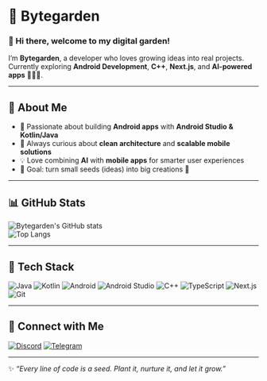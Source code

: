 # 🌱 Bytegarden  

### 👋 Hi there, welcome to my digital garden!  

I’m **Bytegarden**, a developer who loves growing ideas into real projects.  
Currently exploring **Android Development**, **C++**, **Next.js**, and **AI-powered apps** 📱🌐🤖.  

---

## 🚀 About Me
- 📱 Passionate about building **Android apps** with **Android Studio & Kotlin/Java**  
- 🌱 Always curious about **clean architecture** and **scalable mobile solutions**  
- 💡 Love combining **AI** with **mobile apps** for smarter user experiences  
- 🎯 Goal: turn small seeds (ideas) into big creations 🌳  

---

## 📊 GitHub Stats
![Bytegarden's GitHub stats](https://github-readme-stats.vercel.app/api?username=Bytegarden-X&show_icons=true&theme=tokyonight)  
![Top Langs](https://github-readme-stats.vercel.app/api/top-langs/?username=Bytegarden-X&layout=compact&theme=tokyonight)

---

## 🧰 Tech Stack
![Java](https://img.shields.io/badge/Java-ED8B00?style=for-the-badge&logo=java&logoColor=white)
![Kotlin](https://img.shields.io/badge/Kotlin-0095D5?style=for-the-badge&logo=kotlin&logoColor=white)
![Android](https://img.shields.io/badge/Android-3DDC84?style=for-the-badge&logo=android&logoColor=white)
![Android Studio](https://img.shields.io/badge/Android%20Studio-3DDC84?style=for-the-badge&logo=androidstudio&logoColor=white)
![C++](https://img.shields.io/badge/C++-00599C?style=for-the-badge&logo=cplusplus&logoColor=white)
![TypeScript](https://img.shields.io/badge/TypeScript-3178C6?style=for-the-badge&logo=typescript&logoColor=white)
![Next.js](https://img.shields.io/badge/Next.js-000000?style=for-the-badge&logo=nextdotjs&logoColor=white)
![Git](https://img.shields.io/badge/Git-F05032?style=for-the-badge&logo=git&logoColor=white)

---

## 🔗 Connect with Me
[![Discord](https://img.shields.io/badge/Discord-7289DA?style=for-the-badge&logo=discord&logoColor=white)](https://discord.gg/abcd1234)
[![Telegram](https://img.shields.io/badge/Telegram-2CA5E0?style=for-the-badge&logo=telegram&logoColor=white)](https://t.me/bytegarden)

---

✨ _“Every line of code is a seed. Plant it, nurture it, and let it grow.”_
